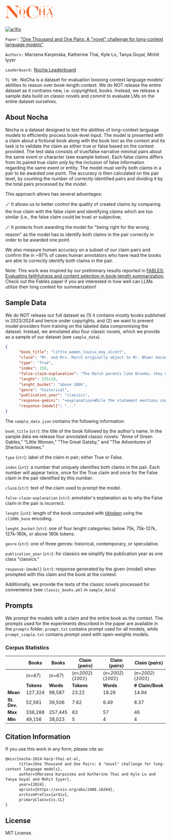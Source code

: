 # <img src="assets/nocha2.png" alt="NoCha" width="150" height="40"> 
[![arXiv](https://img.shields.io/badge/arXiv-2406.16264-b31b1b.svg)](https://arxiv.org/abs/2406.16264)

`Paper:` ["One Thousand and One Pairs: A "novel" challenge for long-context language models"](https://arxiv.org/abs/2406.16264)

`Authors:` Marzena Karpinska, Katherine Thai, Kyle Lo, Tanya Goyal, Mohit Iyyer

`Leaderboard:` [Nocha Leaderboard](https://novelchallenge.github.io/index.html)

`TL'DR:` NoCha is a dataset for evaluation loooong context language models' abilities to reason over book-length context. We do NOT release the entire dataset as it contrains new, i.e. copyrighted, books. Instead, we release a sample data build on classic novels and commit to evaluate LMs on the entire dataset ourselves.

## About Nocha

Nocha is a dataset designed to test the abilities of long-context language models to efficiently process book-level input. The model is presented with a claim about a fictional book along with the book text as the context and its task is to validate the claim as either true or false based on the context provided. The test data consists of true/false narrative minimal pairs about the same event or character (see example below). Each false claims differs from its paired true claim _only_ by the inclusion of false information regarding the same event or entity. The model must verify both claims in a pair to be awarded one point. The accuracy is then calculated on the pair level, by counting the number of correctly identified pairs and dividing it by the total pairs processed by the model.

This approach allows has several advantages:

🪄  It allows us to better control the quality of created claims by comparing the true claim with the false claim and identifying claims which are too similar (i.e., the false claim could be true) or subjective;

🪄  It protects from awarding the model for "being right for the wrong reason" as the model has to identify both claims in the pair correctly in order to be awarded one point.

We also measure human accuracy on a subset of our claim pairs and confirm the in ~97% of cases human annotators who have read the books are able to correctly identify _both_ claims in the pair.

Note: This work was inspired by our preliminary results reported in [FABLES: Evaluating faithfulness and content selection in book-length summarization](https://arxiv.org/abs/2404.01261). Check out the Fables paper if you are interested in how well can LLMs utilize their long context for summarization!

## Sample Data

We do NOT release our full dataset as (1) it contains mostly books published in 2023/2024 and hence under copyrights, and (2) we want to prevent model providers from training on the labeled data compromising the dataset. Instead, we annotated also four classic novels, which we provide as a sample of our dataset (see `sample_data`). 

```json
{
      "book_title": "little_women_louisa_may_alcott",
      "claim": "Mr. and Mrs. March originally object to Mr. Bhaer because he is too old and not rich enough.",
      "type": "True",
      "index": 150,
      "false-claim-explanation": "The March parents like Brooke; they object to Bhaer's age and poverty. Aunt March objects to Brooke because he is too poor.",
      "lenght": 235118,
      "lenght_bucket": "above 180k",
      "genre": "historical",
      "publication_year": "classics",
      "response-gemini": "<explanation>While the statement mentions concerns that are common in families, the text does not state that Mr. and Mrs. March object to Mr. Bhaer. In fact, they seem to like him from the start. Aunt March is the one who objects to the match because of his lack of wealth. </explanation><answer>FALSE</answer>",
      "response-{model}": "..."
}
```

The `sample_data.json` contains the following information:

`book_title` (`str`): the title of the book followed by the author's name. In the sample data we release four annotated classic novels: "Anne of Green Gables," "Little Women," "The Great Gatsby," and "The Adventures of Sherlock Holmes."

`type` (`str`): label of the claim in pair; either True or False.

`index` (`int`): a number that uniquely identifies both claims in the pair. Each number will appear twice, once for the True claim and once for the False claim in the pair identified by this number.

`claim` (`str`): text of the claim used to prompt the model.

`false-claim-explanation` (`str`): annotator's explanation as to why the False claim in the pair is incorrect.

`lenght` (`int`): length of the book computed with [tiktoken](https://github.com/openai/tiktoken) using the `cl100k_base` encoding.

`lenght_bucket` (`str`): one of four lenght categories: below 75k, 75k-127k, 127k-180k, or above 180k tokens.

`genre` (`str`): one of three genres: historical, contemporary, or speculative.

`publication_year` (`str`): for classics we simplify the publication year as one class "classics."

`response-{model}` (`str`): response generated by the given {model} when prompted with this claim and the book at the context.

Additionally, we provide the texts of the classic novels processed for convenience (see `classic_books.pkl` in `sample_data`)

## Prompts

We prompt the models with a claim and the entire book as the context. The prompts used for the experiments described in the paper are available in the `prompts` folder. `prompt.txt` contains prompt used for all models, while `prompt_simple.txt` contains prompt used with open-weights models.



### Corpus Statistics

|              | **Books**                   | **Books**                   | **Claim** {*pairs*}           | **Claim**  {*pairs*}          | **Claim**  {*pairs*}                   |
|--------------|-----------------------------|-----------------------------|-------------------------------|-------------------------------|-------------------------------|
|              | (*n=67*)                    | (*n=67*)                    | (*n=2002*){*1001*}           | (*n=2002*){*1001*}             | (*n=2002*){*1001*}            |
|              | **Tokens**                  | **Words**                   | **Tokens**                    | **Words**                     | **# Claim/Book**              |
| **Mean**     | 127,324                     | 98,587                      | 23.22                         | 18.26                         | 14.94                         |
| **St. Dev.** | 52,561                      | 39,506                      | 7.62                          | 6.49                          | 8.37                          |
| **Max**      | 336,288                     | 257,445                     | 63                            | 57                            | 46                            |
| **Min**      | 49,156                      | 38,023                      | 5                             | 4                             | 4                             |




## Citation Information
If you use this work in any form, please cite as:
```
@misc{nocha-2024-karp-thai-et-al,
      title={One Thousand and One Pairs: A "novel" challenge for long-context language models}, 
      author={Marzena Karpinska and Katherine Thai and Kyle Lo and Tanya Goyal and Mohit Iyyer},
      year={2024},
      eprint={https://arxiv.org/abs/2406.16264},
      archivePrefix={arXiv},
      primaryClass={cs.CL}
}
```

## License

MIT License.
